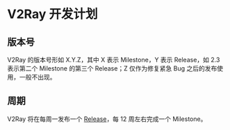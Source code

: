 # V2Ray 开发计划

## 版本号
V2Ray 的版本号形如 X.Y.Z，其中 X 表示 Milestone，Y 表示 Release，如 2.3 表示第二个 Milestone 的第三个 Release；Z 仅作为修复紧急 Bug 之后的发布使用，一般不出现。

## 周期
V2Ray 将在每周一发布一个 [Release](https://github.com/v2ray/v2ray-core/releases)，每 12 周左右完成一个 Milestone。

